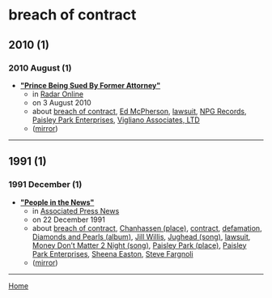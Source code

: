 # breach of contract

## 2010 (1)

### 2010 August (1)

 - [**"Prince Being Sued By Former Attorney"**](https://radaronline.com/exclusives/2010/08/prince-being-sued-former-attorney/)
    - in [Radar Online](https://radaronline.com/)
    - on 3 August 2010
    - about [breach of contract](../../topics/breach-of-contract/index.md), [Ed McPherson](../../topics/ed-mcpherson/index.md), [lawsuit](../../topics/lawsuit/index.md), [NPG Records](../../topics/npg-records/index.md), [Paisley Park Enterprises](../../topics/paisley-park-enterprises/index.md), [Vigliano Associates, LTD](../../topics/vigliano-associates-ltd/index.md)
    - ([mirror](https://web.archive.org/web/*/https://radaronline.com/exclusives/2010/08/prince-being-sued-former-attorney/))

----

## 1991 (1)

### 1991 December (1)

 - [**"People in the News"**](https://apnews.com/df4748de657e2a79a5ec74214a26f279)
    - in [Associated Press News](https://apnews.com/)
    - on 22 December 1991
    - about [breach of contract](../../topics/breach-of-contract/index.md), [Chanhassen (place)](../../topics/place/chanhassen/index.md), [contract](../../topics/contract/index.md), [defamation](../../topics/defamation/index.md), [Diamonds and Pearls (album)](../../topics/album/diamonds-and-pearls/index.md), [Jill Willis](../../topics/jill-willis/index.md), [Jughead (song)](../../topics/song/jughead/index.md), [lawsuit](../../topics/lawsuit/index.md), [Money Don’t Matter 2 Night (song)](../../topics/song/money-don-t-matter-2-night/index.md), [Paisley Park (place)](../../topics/place/paisley-park/index.md), [Paisley Park Enterprises](../../topics/paisley-park-enterprises/index.md), [Sheena Easton](../../topics/sheena-easton/index.md), [Steve Fargnoli](../../topics/steve-fargnoli/index.md)
    - ([mirror](https://web.archive.org/web/*/https://apnews.com/df4748de657e2a79a5ec74214a26f279))

----

[Home](../index.md)
